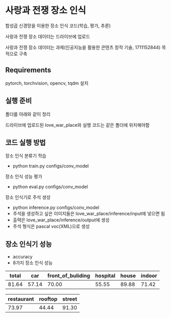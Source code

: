# 사랑과 전쟁 장소 인식

합성곱 신경망을 이용한 장소 인식 코드(학습, 평가, 추론)

사랑과 전쟁 장소 데이터는 드라이브에 업로드

사랑과 전쟁 장소 데이터는 과제(인공지능을 활용한 콘텐츠 창작 기술, 1711152844) 목적으로 구축

## Requirements

pytorch, torchvision, opencv, tqdm 설치


## 실행 준비

폴더를 아래와 같이 정리

드라이브에 업로드된 love_war_place와 실행 코드는 같은 폴더에 위치해야함


## 코드 실행 방법

장소 인식 분류기 학습
- python train.py configs/conv_model


장소 인식 성능 평가
- python eval.py configs/conv_model


장소 인식기로 주석 생성
- python inference.py configs/conv_model
- 주석을 생성하고 싶은 이미지들은 love_war_place/inference/input에 넣으면 됨
- 출력은 love_war_place/inference/output에 생성
- 주석 형식은 pascal voc(XML)으로 생성


## 장소 인식기 성능

- accuracy
- 8가지 장소 인식 성능

| total | car | front_of_buliding | hospital | house | indoor |
| ----- | ------ | ----- | ----------- | ---------- | --------- |
| 81.64 | 57.14  | 70.00 | 55.55      | 89.88     | 71.42      |

| restaurant | rooftop | street |
| ----- | ------ | ----- |
| 73.97 | 44.44  | 91.30 |
